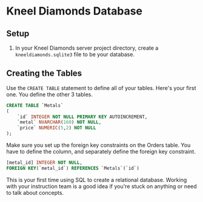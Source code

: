 # Kneel Diamonds Database

## Setup

1. In your Kneel Diamonds server project directory, create a `kneeldiamonds.sqlite3` file to be your database.

## Creating the Tables

Use the `CREATE TABLE` statement to define all of your tables. Here's your first one. You define the other 3 tables.

```sql
CREATE TABLE `Metals`
(
    `id` INTEGER NOT NULL PRIMARY KEY AUTOINCREMENT,
    `metal` NVARCHAR(160) NOT NULL,
    `price` NUMERIC(5,2) NOT NULL
);
```

Make sure you set up the foreign key constraints on the Orders table. You have to define the column, and separately define the foreign key constraint.

```sql
[metal_id] INTEGER NOT NULL,
FOREIGN KEY(`metal_id`) REFERENCES `Metals`(`id`)
```

This is your first time using SQL to create a relational database. Working with your instruction team is a good idea if you're stuck on anything or need to talk about concepts.
